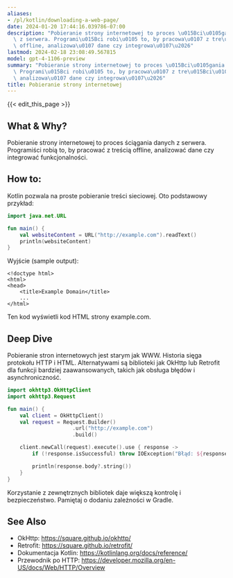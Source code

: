 ```yaml
---
aliases:
- /pl/kotlin/downloading-a-web-page/
date: 2024-01-20 17:44:16.039786-07:00
description: "Pobieranie strony internetowej to proces \u015Bci\u0105gania danych\
  \ z serwera. Programi\u015Bci robi\u0105 to, by pracowa\u0107 z tre\u015Bci\u0105\
  \ offline, analizowa\u0107 dane czy integrowa\u0107\u2026"
lastmod: 2024-02-18 23:08:49.567815
model: gpt-4-1106-preview
summary: "Pobieranie strony internetowej to proces \u015Bci\u0105gania danych z serwera.\
  \ Programi\u015Bci robi\u0105 to, by pracowa\u0107 z tre\u015Bci\u0105 offline,\
  \ analizowa\u0107 dane czy integrowa\u0107\u2026"
title: Pobieranie strony internetowej
---
```


{{< edit_this_page >}}

## What & Why?
Pobieranie strony internetowej to proces ściągania danych z serwera. Programiści robią to, by pracować z treścią offline, analizować dane czy integrować funkcjonalności.

## How to:
Kotlin pozwala na proste pobieranie treści sieciowej. Oto podstawowy przykład:

```Kotlin
import java.net.URL

fun main() {
    val websiteContent = URL("http://example.com").readText()
    println(websiteContent)
}
```

Wyjście (sample output):
```
<!doctype html>
<html>
<head>
    <title>Example Domain</title>
    ...
</html>
```
Ten kod wyświetli kod HTML strony example.com.

## Deep Dive
Pobieranie stron internetowych jest starym jak WWW. Historia sięga protokołu HTTP i HTML. Alternatywami są biblioteki jak OkHttp lub Retrofit dla funkcji bardziej zaawansowanych, takich jak obsługa błędów i asynchroniczność.

```Kotlin
import okhttp3.OkHttpClient
import okhttp3.Request

fun main() {
    val client = OkHttpClient()
    val request = Request.Builder()
                     .url("http://example.com")
                     .build()

    client.newCall(request).execute().use { response ->
        if (!response.isSuccessful) throw IOException("Błąd: ${response.code}")

        println(response.body?.string())
    }
}
```

Korzystanie z zewnętrznych bibliotek daje większą kontrolę i bezpieczeństwo. Pamiętaj o dodaniu zależności w Gradle.

## See Also
- OkHttp: https://square.github.io/okhttp/
- Retrofit: https://square.github.io/retrofit/
- Dokumentacja Kotlin: https://kotlinlang.org/docs/reference/
- Przewodnik po HTTP: https://developer.mozilla.org/en-US/docs/Web/HTTP/Overview
